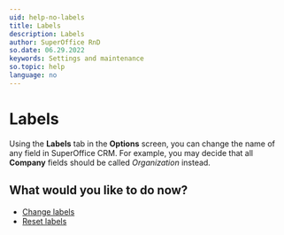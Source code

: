 ```yaml
---
uid: help-no-labels
title: Labels
description: Labels
author: SuperOffice RnD
so.date: 06.29.2022
keywords: Settings and maintenance
so.topic: help
language: no
---
```


# Labels

Using the **Labels** tab in the **Options** screen, you can change the name of any field in SuperOffice CRM. For example, you may decide that all **Company** fields should be called *Organization* instead.

## What would you like to do now?

* [Change labels][1]
* [Reset labels][2]

<!-- Referenced links -->
[1]: changing-labels.md
[2]: resetting-labels.md

<!-- Referenced images -->

